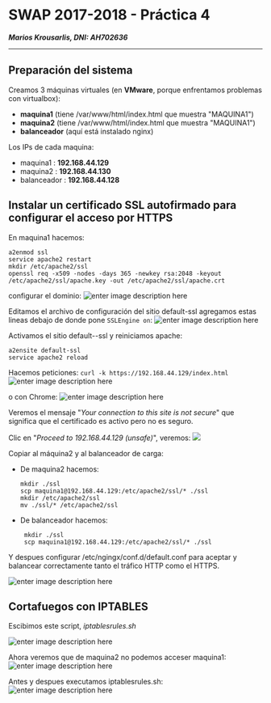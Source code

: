 # SWAP 2017-2018 -  Práctica 4
***Marios Krousarlis, DNI: AH702636***

----------

## Preparación del sistema


Creamos 3 máquinas virtuales (en **VMware**, porque enfrentamos problemas con virtualbox):  
* **maquina1** (tiene /var/www/html/index.html que muestra "MAQUINA1")
* **maquina2** (tiene /var/www/html/index.html que muestra "MAQUINA1")
* **balanceador** (aquí está instalado nginx)

Los IPs de cada maquina:
* maquina1   : **192.168.44.129**
* maquina2   : **192.168.44.130**
* balanceador : **192.168.44.128**  

## **Instalar un certificado SSL autofirmado para configurar el acceso por HTTPS**

En maquina1 hacemos:

    a2enmod ssl  
    service apache2 restart  
    mkdir /etc/apache2/ssl  
    openssl req -x509 -nodes -days 365 -newkey rsa:2048 -keyout  
    /etc/apache2/ssl/apache.key -out /etc/apache2/ssl/apache.crt
configurar el dominio:
![enter image description here](https://github.com/andreasmess/swap1718/blob/master/practica4/2.JPG?raw=true)



Editamos el archivo de configuración del sitio default-ssl  agregamos estas lineas debajo de donde pone `SSLEngine on`:
![enter image description here](https://github.com/andreasmess/swap1718/blob/master/practica4/3.JPG?raw=true)

Activamos el sitio default--ssl y reiniciamos apache:  

    a2ensite default-ssl  
    service apache2 reload
Hacemos peticiones: `curl -k https://192.168.44.129/index.html` 
![enter image description here](https://github.com/andreasmess/swap1718/blob/master/practica4/4.JPG?raw=true)

o con Chrome:
![enter image description here](https://github.com/andreasmess/swap1718/blob/master/practica4/1.JPG?raw=19true)

 Veremos el mensaje "*Your connection to this site is not secure*" que significa que el certificado es activo pero no es seguro.

Clic en "*Proceed to 192.168.44.129 (unsafe)*", veremos:
![
](https://github.com/andreasmess/swap1718/blob/master/practica4/5.JPG?raw=true)

Copiar al máquina2  y al balanceador de carga:
- De maquina2 hacemos:

  

      mkdir ./ssl
      scp maquina1@192.168.44.129:/etc/apache2/ssl/* ./ssl
      mkdir /etc/apache2/ssl
      mv ./ssl/* /etc/apache2/ssl
- De balanceador hacemos: 

 

       mkdir ./ssl 
       scp maquina1@192.168.44.129:/etc/apache2/ssl/* ./ssl

 
 Y despues configurar /etc/ngingx/conf.d/default.conf para aceptar y balancear correctamente tanto el tráfico HTTP como el HTTPS.
 
 ![enter image description here](https://github.com/andreasmess/swap1718/blob/master/practica4/6.JPG?raw=true)
 

## Cortafuegos con IPTABLES

Escibimos este script, *iptablesrules.sh*

   
   ![enter image description here](https://raw.githubusercontent.com/andreasmess/swap1718/master/practica4/8.JPG)

Ahora veremos que de maquina2 no podemos acceser maquina1:
![enter image description here](https://raw.githubusercontent.com/andreasmess/swap1718/master/practica4/9.JPG)

Antes y despues executamos iptablesrules.sh:
![enter image description here](https://raw.githubusercontent.com/andreasmess/swap1718/master/practica4/7.JPG)




